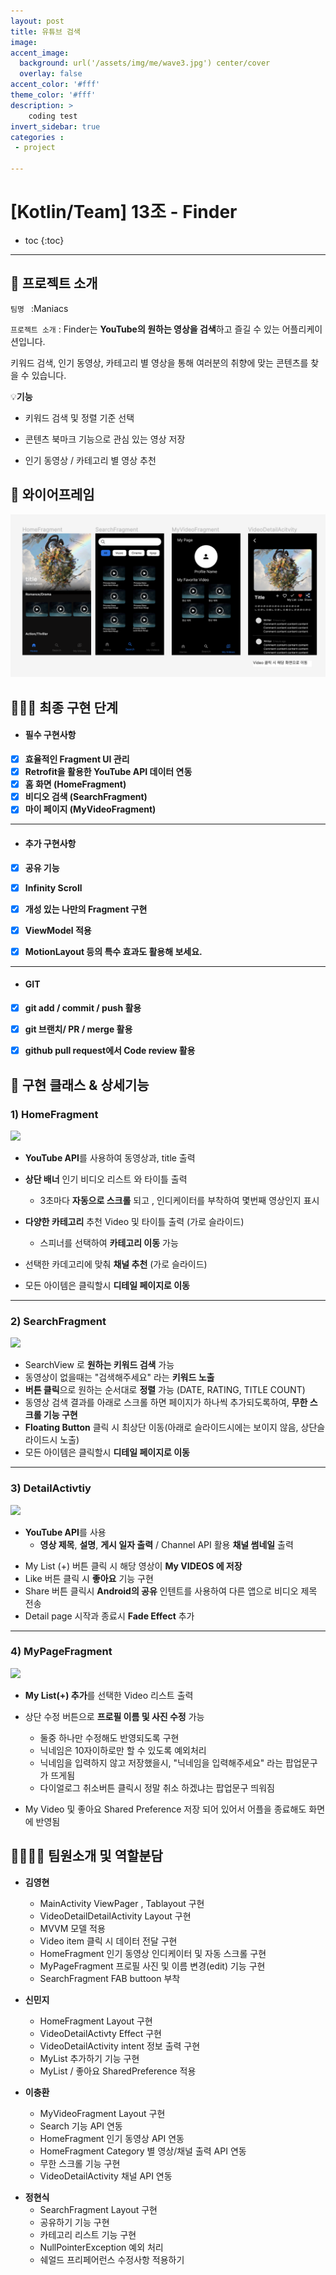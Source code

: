 ```yaml
---
layout: post
title: 유튜브 검색
image:
accent_image: 
  background: url('/assets/img/me/wave3.jpg') center/cover
  overlay: false
accent_color: '#fff'
theme_color: '#fff'
description: >
    coding test
invert_sidebar: true
categories :
 - project

---
```


# [Kotlin/Team] 13조 - Finder

* toc
{:toc}
---

## 🥨 **프로젝트 소개**
`팀명 ` :Maniacs

`프로젝트 소개` :  Finder는 **YouTube의 원하는 영상을 검색**하고 즐길 수 있는 어플리케이션입니다.   

키워드 검색, 인기 동영상, 카테고리 별 영상을 통해  여러분의 취향에 맞는 콘텐츠를 찾을 수 있습니다. 



💡**기능**

- 키워드 검색 및 정렬 기준 선택 

- 콘텐츠 북마크 기능으로 관심 있는 영상 저장 
-  인기 동영상 / 카테고리 별 영상 추천



## 📱 **와이어프레임**

![finder_wirframe](../../assets/img/blog/finder_wirframe.png)



## 👩🏻‍💻 **최종 구현 단계** 

- #### **필수 구현사항**

- [x]  **효율적인 Fragment UI 관리**
- [x]  **Retrofit을 활용한 YouTube API 데이터 연동**
- [x]  **홈 화면 (HomeFragment)**
- [x]  **비디오 검색 (SearchFragment)**
- [x]  **마이 페이지 (MyVideoFragment)**

---

- #### **추가 구현사항**

- [x]  **공유 기능**

- [x]  **Infinity Scroll**

- [x]  **개성 있는 나만의 Fragment 구현**

- [x] **ViewModel 적용**

- [x]  **MotionLayout 등의 특수 효과도 활용해 보세요.**

---

* #### **GIT**

- [x] **git add / commit / push 활용**

- [x]  **git 브랜치/ PR / merge 활용**

- [x] **github pull request에서 Code review 활용**



## 📼 **구현 클래스 & 상세기능**

### **1) HomeFragment**

<img src="../../assets/img/blog/finder_home_out.gif" width="30%">


* **YouTube API**를 사용하여 동영상과, title 출력

- **상단 배너** 인기 비디오 리스트 와 타이틀 출력
  - 3초마다 **자동으로 스크롤** 되고 , 인디케이터를 부착하여 몇번째 영상인지 표시

- **다양한 카테고리** 추천 Video 및 타이틀 출력 (가로 슬라이드)
  - 스피너를 선택하여 **카테고리 이동** 가능

- 선택한 카데고리에 맞춰 **채널 추천** (가로 슬라이드)
- 모든 아이템은 클릭할시 **디테일 페이지로 이동**

---

### **2) SearchFragment**

<img src="../../assets/img/blog/finder_search_out.gif" width="30%">

- SearchView 로 **원하는 키워드 검색** 가능
- 동영상이 없을때는 "검색해주세요" 라는 **키워드 노출**
- **버튼 클릭**으로 원하는 순서대로 **정렬** 가능 (DATE, RATING, TITLE COUNT)
- 동영상 검색 결과를 아래로 스크롤 하면 페이지가 하나씩 추가되도록하여, **무한 스크롤 기능 구현**
- **Floating Button** 클릭 시 최상단 이동(아래로 슬라이드시에는 보이지 않음, 상단슬라이드시 노출)
- 모든 아이템은 클릭할시 **디테일 페이지로 이동**

---

### **3) DetailActivtiy**

<img src="../../assets/img/blog/finder_detail_out.gif" width="30%">

* **YouTube API**를 사용
  - **영상 제목**, **설명**, **게시 일자 출력** / Channel API 활용 **채널 썸네일** 출력

- My List (+) 버튼 클릭 시 해당 영상이 **My VIDEOS 에 저장**
- Like 버튼 클릭 시 **좋아요** 기능 구현
- Share 버튼 클릭시  **Android의 공유** 인텐트를 사용하여 다른 앱으로 비디오 제목 전송
- Detail page 시작과 종료시 **Fade Effect** 추가

---

### **4) MyPageFragment**


<img src="../../assets/img/blog/finder_myvideos_out.gif" width="30%">

- **My List(+) 추가**를 선택한 Video 리스트 출력 
- 상단 수정 버튼으로 **프로필 이름 및 사진 수정** 가능
  - 둘중 하나만 수정해도 반영되도록 구현
  - 닉네임은 10자이하로만 할 수 있도록 예외처리
  - 닉네임을 입력하지 않고 저장했을시, "닉네임을 입력해주세요" 라는 팝업문구가 뜨게됨
  - 다이얼로그 취소버튼 클릭시 정말 취소 하겠냐는 팝업문구 띄워짐

- My Video 및 좋아요 Shared Preference 저장 되어 있어서 어플을 종료해도 화면에 반영됨



## 👨‍👩‍👧‍👦 **팀원소개 및 역할분담**

- **김영현**

  - MainActivity ViewPager , Tablayout 구현
  - VideoDetailDetailActivity Layout 구현
  - MVVM 모델 적용
  - Video item 클릭 시 데이터 전달 구현
  - HomeFragment 인기 동영상 인디케이터 및 자동 스크롤 구현
  - MyPageFragment 프로필 사진 및 이름 변경(edit) 기능 구현
  - SearchFragment FAB buttoon 부착

  

- **신민지**

  - HomeFragment Layout 구현
  - VideoDetailActivty Effect 구현
  - VideoDetailActivity intent 정보 출력 구현
  - MyList 추가하기 기능 구현
  - MyList / 좋아요 SharedPreference 적용

  

- **이충환**

  - MyVideoFragment Layout 구현
  - Search 기능 API 연동
  - HomeFragment 인기 동영상 API 연동
  - HomeFragment Category 별 영상/채널 출력 API 연동
  - 무한 스크롤 기능 구현
  - VideoDetailActivity 채널 API 연동

  

* **정현식**
  * SearchFragment Layout 구현
  * 공유하기 기능 구현
  * 카테고리 리스트 기능 구현
  * NullPointerException 예외 처리
  * 쉐얼드 프리페어런스 수정사항 적용하기

